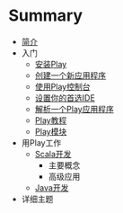 # Summary

* [简介](README.md)
* 入门
   * [安装Play](2.4/gettingStarted/01_Installing_Play.md)
   * [创建一个新应用程序](2.4/gettingStarted/02_Creating_a_new_application.md)
   * [使用Play控制台](2.4/gettingStarted/03_Using_the_Play_console.md)
   * [设置你的首选IDE](2.4/gettingStarted/04_Setting-up_your_preferred_IDE.md)
   * [解析一个Play应用程序](2.4/gettingStarted/05_Anatomy_of_a_Play_application.md)
   * [Play教程](2.4/gettingStarted/06_Play_Tutorials.md)
   * [Play模块](2.4/gettingStarted/07_Play_Modules.md)
* 用Play工作
   * [Scala开发](2.4/workingWithPlay/Scala/Play_for_Scala_developers.md)
     * 主要概念
     * 高级应用
   * [Java开发](#TODO)
* 详细主题
